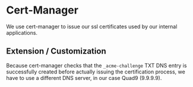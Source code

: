 # Cert-Manager
We use cert-manager to issue our ssl certificates used by our internal applications.

## Extension / Customization
Because cert-manager checks that the `_acme-challenge` TXT DNS entry is successfully created before actually issuing the certification process,
we have to use a different DNS server, in our case Quad9 (9.9.9.9).
